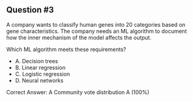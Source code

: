 ## Question #3

A company wants to classify human genes into 20 categories based on gene characteristics. The company needs an ML algorithm to document how the inner mechanism of the model affects the output.

Which ML algorithm meets these requirements?

- A. Decision trees
- B. Linear regression
- C. Logistic regression
- D. Neural networks 

Correct Answer: 
A Community vote distribution A (100%)